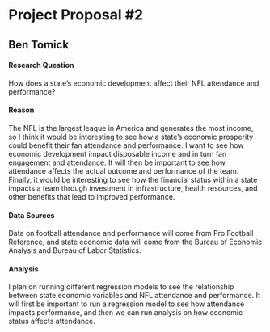 
# Project Proposal #2
## Ben Tomick





#### Research Question

How does a state’s economic development affect their NFL attendance and performance?  

#### Reason

The NFL is the largest league in America and generates the most income, so I think it would be interesting to see how a state’s economic prosperity could benefit their fan attendance and performance. I want to see how economic development impact disposable income and in turn fan engagement and attendance. It will then be important to see how attendance affects the actual outcome and performance of the team. Finally, it would be interesting to see how the financial status within a state impacts a team through investment in infrastructure, health resources, and other benefits that lead to improved performance. 

#### Data Sources

Data on football attendance and performance will come from Pro Football Reference, and state economic data will come from the Bureau of Economic Analysis and Bureau of Labor Statistics. 


#### Analysis
I plan on running different regression models to see the relationship between state economic variables and NFL attendance and performance. It will first be important to run a regression model to see how attendance impacts performance, and then we can run analysis on how economic status affects attendance. 